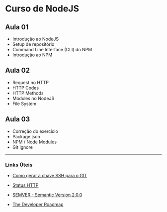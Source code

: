 # Curso de NodeJS


## Aula 01
- Introdução ao NodeJS
- Setup de repositório
- Command Line Interface (CLI) do NPM
- Introdução ao NPM

## Aula 02
- Request no HTTP
- HTTP Codes
- HTTP Methods
- Modules no NodeJS
- File System

## Aula 03
- Correção do exercício
- Package.json
- NPM / Node Modules
- Git Ignore

---
### Links Úteis

* [Como gerar a chave SSH para o GIT](https://docs.github.com/pt/authentication/connecting-to-github-with-ssh/generating-a-new-ssh-key-and-adding-it-to-the-ssh-agent)

* [Status HTTP](https://developer.mozilla.org/en-US/docs/Web/HTTP/Status)
* [SEMVER - Semantic Version 2.0.0](https://semver.org/lang/pt-BR/)
* [The Developer Roadmap](https://roadmap.sh/)

